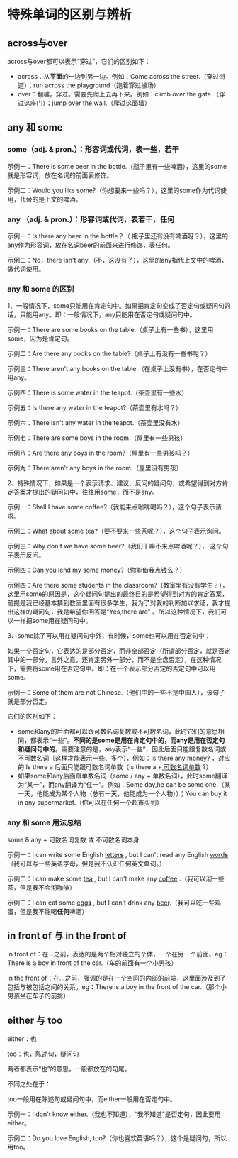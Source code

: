 # 特殊单词的区别与辨析



## across与over

across与over都可以表示“穿过”，它们的区别如下：

- across：从**平面**的一边到另一边。例如：Come across the street.（穿过街道）；run across the playground（跑着穿过操场）
- over：翻越，穿过。需要先爬上去再下来。例如：climb over the gate.（穿过这座门）；jump over the wall.（爬过这面墙）



## any 和 some

### some（adj. & pron.）：形容词或代词，表一些，若干

示例一：There is some beer in the bottle.（瓶子里有一些啤酒），这里的some就是形容词，放在名词的前面表修饰。

示例二：Would you like some?（你想要来一些吗？），这里的some作为代词使用，代替的是上文的啤酒。

### any （adj. & pron.）：形容词或代词，表若干，任何

示例一：Is there any beer in the bottle？（ 瓶子里还有没有啤酒呀？），这里的any作为形容词，放在名词beer的前面来进行修饰，表任何。

示例二：No，there isn't any.（不，这没有了），这里的any指代上文中的啤酒，做代词使用。

### any 和 some 的区别

1、一般情况下，some只能用在肯定句中。如果把肯定句变成了否定句或疑问句的话，只能用any。即：一般情况下，any只能用在否定句或疑问句中。

示例一：There are some books on the table.（桌子上有一些书），这里用some，因为是肯定句。

示例二：Are there any books on the table?（桌子上有没有一些书呢？）

示例三：There aren't any books on the table.（在桌子上没有书），在否定句中用any。

示例四：There is some water in the teapot.（茶壶里有一些水）

示例五：Is there any water in the teapot?（茶壶里有水吗？）

示例六：There isn't any water in the teapot.（茶壶里没有水）

示例七：There are some boys in the room.（屋里有一些男孩）

示例八：Are there any boys in the room?（屋里有一些男孩吗？）

示例九：There aren't any boys in the room.（屋里没有男孩）

2、特殊情况下，如果是一个表示请求、建议、反问的疑问句，或希望得到对方肯定答案才提出的疑问句中，往往用some，而不是any。

示例一：Shall I have some coffee?（我能来点咖啡喝吗？），这个句子表示请求。

示例二：What about some tea?（要不要来一些茶呢？），这个句子表示询问。

示例三：Why don't we have some beer?（我们干嘛不来点啤酒呢？）， 这个句子表示反问。

示例四：Can you lend my some money?（你能借我点钱么？）

示例四：Are there some students in the classroom?（教室里有没有学生？），这里用some的原因是，这个疑问句提出的最终目的是希望得到对方的肯定答案，前提是我已经基本猜到教室里面有很多学生，我为了对我的判断加以求证，我才提出这样的疑问句，我是希望你回答是“Yes,there are” 。所以这种情况下，我们可以一样把some用在疑问句中。

3、some除了可以用在疑问句中外，有时候，some也可以用在否定句中：

如果一个否定句，它表达的是部分否定，而非全部否定（所谓部分否定，就是否定其中的一部分，言外之意，还肯定另外一部分，而不是全盘否定），在这种情况下，需要将some用在否定句中。即：在一个表示部分否定的否定句中可以用some。

示例一：Some of them are not Chinese.（他们中的一些不是中国人），该句子就是部分否定。





它们的区别如下：

- some和any的后面都可以跟可数名词复数或不可数名词，此时它们的意思相同，都表示“一些”。**不同的是some是用在肯定句中的，而any是用在否定句和疑问句中的**。需要注意的是，any表示“一些”，因此后面只能跟复数名词或不可数名词（这样才能表示一些、多个），例如：Is there any money? ，对应的 Is there a 后面只能跟可数名词单数（Is there a +<u> 可数名词单数</u> ?）
- 如果some和any后面跟单数名词（some / any + 单数名词），此时some翻译为“某一”，而any翻译为“任一”。例如：Some day,he can be some one.（某一天，他能成为某个人物（总有一天，他能成为一个人物））；You can buy it in any supermarket.（你可以在任何一个超市买到）

### any 和 some 用法总结

some & any + 可数名词复数 或 不可数名词本身

示例一：I can write some English <u>letter**s**</u> , but I can't read any English <u>word**s**</u>.（我可以写一些英语字母，但是我不认识任何英文单词。）

示例二：I can make some <u>tea</u> , but I can't make any <u>coffee</u> .（我可以沏一些茶，但是我不会沏咖啡）

示例三：I can eat some <u>egg**s**</u> , but I can't drink any <u>beer</u>.（我可以吃一些鸡蛋，但是我不能喝**任何**啤酒）

## in front of 与 in the front of

in front of：在...之前，表达的是两个相对独立的个体，一个在另一个前面。eg：There is a boy in front of the car.（车的前面有一个小男孩）

in the front of：在...之前，强调的是在一个空间的内部的前端，这里面涉及到了包括与被包括之间的关系。eg：There is a boy in the front of the car.（那个小男孩坐在车子的前排）



## either 与 too

either：也

too：也，陈述句，疑问句

两者都表示“也”的意思，一般都放在的句尾。

不同之处在于：

too一般用在陈述句或疑问句中，而either一般用在否定句中。

示例一：I don't know either.（我也不知道），“我不知道”是否定句，因此要用either。

示例二：Do you love English, too?（你也喜欢英语吗？），这个是疑问句，所以用too。



